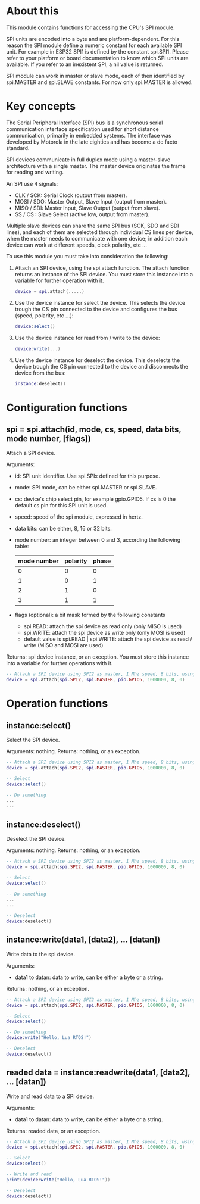 # About this

This module contains functions for accessing the CPU's SPI module.

SPI units are encoded into a byte and are platform-dependent. For this reason the SPI module define a numeric constant for each available SPI unit. For example in ESP32 SPI1 is defined by the constant spi.SPI1. Please refer to your platform or board documentation to know which SPI units are available. If you refer to an inexistent SPI, a nil value is returned.

SPI module can work in master or slave mode, each of then identified by spi.MASTER and spi.SLAVE constants. For now only spi.MASTER is allowed.


# Key concepts

The Serial Peripheral Interface (SPI) bus is a synchronous serial communication interface specification used for short distance communication, primarily in embedded systems. The interface was developed by Motorola in the late eighties and has become a de facto standard.

SPI devices communicate in full duplex mode using a master-slave architecture with a single master. The master device originates the frame for reading and writing. 

An SPI use 4 signals:

* CLK / SCK: Serial Clock (output from master).
* MOSI / SDO: Master Output, Slave Input (output from master).
* MISO / SDI: Master Input, Slave Output (output from slave).
* SS   / CS : Slave Select (active low, output from master).

Multiple slave devices can share the same SPI bus (SCK, SDO and SDI lines), and each of them are selected through individual CS lines per device, when the master needs to communicate with one device; in addition each device can work at different speeds, clock polarity, etc ...

To use this module you must take into consideration the following:

1. Attach an SPI device, using the spi.attach function. The attach function returns an instance of the SPI device. You must store this instance into a variable for further operation with it.

   ```lua
   device = spi.attach(.....)
   ```

2. Use the device instance for select the device. This selects the device trough the CS pin connected to the device and configures the bus (speed, polarity, etc ...):

   ```lua
   device:select()
   ```

3. Use the device instance for read from / write to the device:

   ```lua
   device:write(...)
   ```

4. Use the device instance for deselect the device. This deselects the device trough the CS pin connected to the device and disconnects the device from the bus:

   ```lua
   instance:deselect()
   ```

# Contiguration functions

## spi = spi.attach(id, mode, cs, speed, data bits, mode number, [flags])

Attach a SPI device.

Arguments:

* id: SPI unit identifier. Use spi.SPIx defined for this purpose.
* mode: SPI mode, can be either spi.MASTER or spi.SLAVE.
* cs: device's chip select pin, for example gpio.GPIO5. If cs is 0 the default cs pin for this SPI unit is used.
* speed: speed of the spi module, expressed in hertz.
* data bits: can be either, 8, 16 or 32 bits.
* mode number: an integer between 0 and 3, according the following table:

  |mode number|polarity|phase|
  |-----------|--------|-----|
  |     0     |   0    |  0  |
  |     1     |   0    |  1  |
  |     2     |   1    |  0  |
  |     3     |   1    |  1  |


* flags (optional): a bit mask formed by the following constants
   * spi.READ: attach the spi device as read only (only MISO is used)
   * spi.WRITE: attach the spi device as write only (only MOSI is used)
   * default value is spi.READ | spi.WRITE: attach the spi device as read / write (MISO and MOSI are used)


Returns: spi device instance, or an exception. You must store this instance into a variable for further operations with it.

```lua
-- Attach a SPI device using SPI2 as master, 1 Mhz speed, 8 bits, using GPIO5 as CS, number mode 0
device = spi.attach(spi.SPI2, spi.MASTER, pio.GPIO5, 1000000, 8, 0)
```

# Operation functions

## instance:select()

Select the SPI device.

Arguments: nothing.
Returns: nothing, or an exception.


```lua
-- Attach a SPI device using SPI2 as master, 1 Mhz speed, 8 bits, using GPIO5 as CS, number mode 0
device = spi.attach(spi.SPI2, spi.MASTER, pio.GPIO5, 1000000, 8, 0)

-- Select
device:select()

-- Do something
...
...
```


## instance:deselect()

Deselect the SPI device.

Arguments: nothing.
Returns: nothing, or an exception.


```lua
-- Attach a SPI device using SPI2 as master, 1 Mhz speed, 8 bits, using GPIO5 as CS, number mode 0
device = spi.attach(spi.SPI2, spi.MASTER, pio.GPIO5, 1000000, 8, 0)

-- Select
device:select()

-- Do something
...
...

-- Deselect
device:deselect()
```


## instance:write(data1, [data2], ... [datan])

Write data to the spi device.

Arguments:
* data1 to datan: data to write, can be either a byte or a string.

Returns: nothing, or an exception.

```lua
-- Attach a SPI device using SPI2 as master, 1 Mhz speed, 8 bits, using GPIO5 as CS, number mode 0
device = spi.attach(spi.SPI2, spi.MASTER, pio.GPIO5, 1000000, 8, 0)

-- Select
device:select()

-- Do something
device:write("Hello, Lua RTOS!")

-- Deselect
device:deselect()
```


## readed data = instance:readwrite(data1, [data2], ... [datan])

Write and read data to a SPI device.

Arguments:
* data1 to datan: data to write, can be either a byte or a string.

Returns: readed data, or an exception.

```lua
-- Attach a SPI device using SPI2 as master, 1 Mhz speed, 8 bits, using GPIO5 as CS, number mode 0
device = spi.attach(spi.SPI2, spi.MASTER, pio.GPIO5, 1000000, 8, 0)

-- Select
device:select()

-- Write and read
print(device:write("Hello, Lua RTOS!"))

-- Deselect
device:deselect()
```
